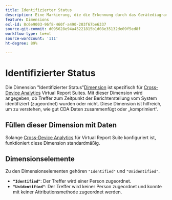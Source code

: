 ```yaml
---
title: Identifizierter Status
description: Eine Markierung, die die Erkennung durch das Gerätediagramm bestimmt.
feature: Dimensions
exl-id: 8c6e9003-96f8-460f-a490-203f67be6337
source-git-commit: d095628e94a45221815b1d08e35132de09f5ed8f
workflow-type: tm+mt
source-wordcount: '111'
ht-degree: 89%

---
```


# Identifizierter Status

Die Dimension &quot;Identifizierter Status&quot;[Dimension](overview.md) ist spezifisch für [Cross-Device Analytics](../cda/overview.md) Virtual Report Suites. Mit dieser Dimension wird angegeben, ob Treffer zum Zeitpunkt der Berichterstellung vom System identifiziert (zugeordnet) wurden oder nicht. Diese Dimension ist hilfreich, um zu verstehen, wie gut CDA Daten zusammenfügt oder „komprimiert“.

## Füllen dieser Dimension mit Daten

Solange [Cross-Device Analytics](../cda/overview.md) für Virtual Report Suite konfiguriert ist, funktioniert diese Dimension standardmäßig.

## Dimensionselemente

Zu den Dimensionselementen gehören `"Identified"` und `"Unidentified"`.

* **`"Identified"`**: Der Treffer wird einer Person zugeordnet.
* **`"Unidentified"`**: Der Treffer wird keiner Person zugeordnet und konnte mit keiner Attributionsmethode zugeordnet werden.
